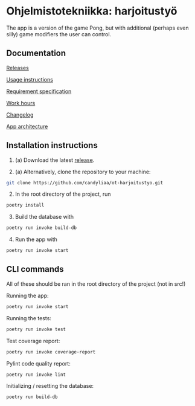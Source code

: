 # Ohjelmistotekniikka: harjoitustyö

The app is a version of the game Pong, but with additional (perhaps even silly) game modifiers the user can control.

## Documentation

[Releases](https://github.com/candyliaa/ot-harjoitustyo/releases)

[Usage instructions](https://github.com/candyliaa/ot-harjoitustyo/blob/main/dokumentaatio/kayttoohje.md)

[Requirement specification](https://github.com/candyliaa/ot-harjoitustyo/blob/main/dokumentaatio/vaatimuusmaarittely.md)

[Work hours](https://github.com/candyliaa/ot-harjoitustyo/blob/main/dokumentaatio/workhours.md)

[Changelog](https://github.com/candyliaa/ot-harjoitustyo/blob/main/dokumentaatio/changelog.md)

[App architecture](https://github.com/candyliaa/ot-harjoitustyo/blob/main/dokumentaatio/arkkitehtuuri.md)

## Installation instructions

1. (a) Download the latest [release](https://github.com/candyliaa/ot-harjoitustyo/releases).

1. (a) Alternatively, clone the repository to your machine:

```bash
git clone https://github.com/candyliaa/ot-harjoitustyo.git
```

2. In the root directory of the project, run

```bash
poetry install
```

3. Build the database with

```bash
poetry run invoke build-db
```

4. Run the app with

```bash
poetry run invoke start
```

## CLI commands

All of these should be ran in the root directory of the project (not in src!)

Running the app:

```bash
poetry run invoke start
```

Running the tests:

```bash
poetry run invoke test
```

Test coverage report:

```bash
poetry run invoke coverage-report
```

Pylint code quality report:

```bash
poetry run invoke lint
```

Initializing / resetting the database:

```bash
poetry run build-db
```
